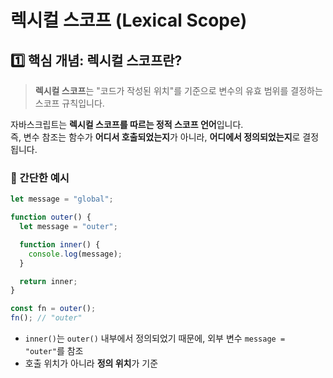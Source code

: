 # 렉시컬 스코프 (Lexical Scope)
## 1️⃣ 핵심 개념: 렉시컬 스코프란?
> **렉시컬 스코프**는 "코드가 작성된 위치"를 기준으로 변수의 유효 범위를 결정하는 스코프 규칙입니다.

자바스크립트는 **렉시컬 스코프를 따르는 정적 스코프 언어**입니다.  
즉, 변수 참조는 함수가 **어디서 호출되었는지**가 아니라, **어디에서 정의되었는지**로 결정됩니다.

### 🧐 간단한 예시
```js
let message = "global";

function outer() {
  let message = "outer";

  function inner() {
    console.log(message);
  }

  return inner;
}

const fn = outer();
fn(); // "outer"
```
- `inner()`는 `outer()` 내부에서 정의되었기 때문에, 외부 변수 `message = "outer"`를 참조
- 호출 위치가 아니라 **정의 위치**가 기준

